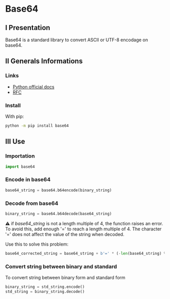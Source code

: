 # Base64

## I Presentation

Base64 is a standard library to convert ASCII or UTF-8 encodage on base64.

## II Generals Informations

### Links

- [Python official docs](https://docs.python.org/3/library/base64.html "Python official documentation on base64")
- [RFC](https://tools.ietf.org/html/rfc4648 "RFC for base64 encoding")

### Install

With pip:

```bash
python -m pip install base64
```

## III Use

### Importation

```python
import base64
```

### Encode in base64

```python
base64_string = base64.b64encode(binary_string)
```

### Decode from base64

```python
binary_string = base64.b64decode(base64_string)
```

⚠ if _base64_string_ is not a length multiple of 4, the function raises an error. To avoid this, add enough '=' to reach a length multiple of 4\. The character '=' does not affect the value of the string when decoded.

Use this to solve this problem:

```python
base64_corrected_string = base64_string + b'=' * (-len(base64_string) % 4)
```

### Convert string between binary and standard

To convert string between binary form and standard form

```python
binary_string = std_string.encode()
std_string = binary_string.decode()
```
